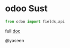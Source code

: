 # odoo Sust  

```python
from odoo import fields,api

```

full [doc](https://github.com/sustodoo/technicaltraining) 


@yaseen


